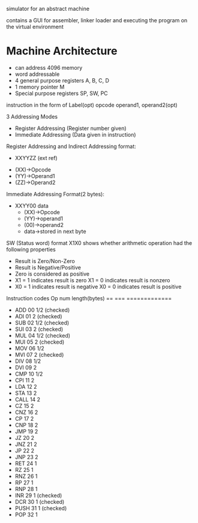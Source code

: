 simulator for an abstract machine

contains a GUI for assembler, linker loader and executing the program
on the virtual environment

Machine Architecture
====================

+ can address 4096 memory
+ word addressable
+ 4 general purpose registers A, B, C, D
+ 1 memory pointer M
+ Special purpose registers SP, SW, PC

instruction in the form of
Label(opt) opcode operand1, operand2(opt)

3 Addressing Modes
+ Register Addressing (Register number given)
+ Immediate Addressing (Data given in instruction)

Register Addressing and Indirect Addressing format:
+ XXYYZZ (ext ref)
 * (XX)->Opcode
 * (YY)->Operand1
 * (ZZ)->Operand2

Immediate Addressing Format(2 bytes): 
+ XXYY00 data
  * (XX)->Opcode
  * (YY)->operand1
  * (00)->operand2
  * data->stored in next byte
  
SW (Status word) format X1X0
shows whether arithmetic operation had the following properties
+ Result is Zero/Non-Zero
+ Result is Negative/Positive
+ Zero is considered as positive
+ X1 = 1 indicates result is zero X1 = 0 indicates result is nonzero
+ X0 = 1 indicates result is negative X0 = 0 indicates result is positive

Instruction codes
  Op    num length(bytes)
  ==    === =============
* ADD   00  1/2 (checked)
* ADI   01  2   (checked)
* SUB   02  1/2 (checked)
* SUI   03  2   (checked)
* MUL   04  1/2 (checked)
* MUI   05  2   (checked)
* MOV   06  1/2 
* MVI   07  2   (checked)
* DIV   08  1/2
* DVI   09  2
* CMP   10  1/2
* CPI   11  2
* LDA   12  2
* STA   13  2
* CALL  14  2
* CZ    15  2
* CNZ   16  2
* CP    17  2
* CNP   18  2
* JMP   19  2
* JZ    20  2
* JNZ   21  2
* JP    22  2
* JNP   23  2
* RET   24  1
* RZ    25  1
* RNZ   26  1
* RP    27  1
* RNP   28  1
* INR   29  1   (checked)
* DCR   30  1   (checked) 
* PUSH  31  1   (checked)
* POP   32  1

